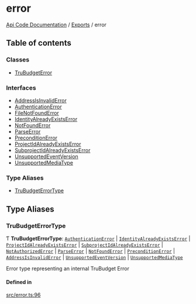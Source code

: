 # error
 
[Api Code Documentation](../README.md) / [Exports](../modules.md) / error

## Table of contents

### Classes

- [TruBudgetError](../classes/error.TruBudgetError.md)

### Interfaces

- [AddressIsInvalidError](../interfaces/error.AddressIsInvalidError.md)
- [AuthenticationError](../interfaces/error.AuthenticationError.md)
- [FileNotFoundError](../interfaces/error.FileNotFoundError.md)
- [IdentityAlreadyExistsError](../interfaces/error.IdentityAlreadyExistsError.md)
- [NotFoundError](../interfaces/error.NotFoundError.md)
- [ParseError](../interfaces/error.ParseError.md)
- [PreconditionError](../interfaces/error.PreconditionError.md)
- [ProjectIdAlreadyExistsError](../interfaces/error.ProjectIdAlreadyExistsError.md)
- [SubprojectIdAlreadyExistsError](../interfaces/error.SubprojectIdAlreadyExistsError.md)
- [UnsupportedEventVersion](../interfaces/error.UnsupportedEventVersion.md)
- [UnsupportedMediaType](../interfaces/error.UnsupportedMediaType.md)

### Type Aliases

- [TruBudgetErrorType](error.md#trubudgeterrortype)

## Type Aliases

### TruBudgetErrorType

Ƭ **TruBudgetErrorType**: [`AuthenticationError`](../interfaces/error.AuthenticationError.md) \| [`IdentityAlreadyExistsError`](../interfaces/error.IdentityAlreadyExistsError.md) \| [`ProjectIdAlreadyExistsError`](../interfaces/error.ProjectIdAlreadyExistsError.md) \| [`SubprojectIdAlreadyExistsError`](../interfaces/error.SubprojectIdAlreadyExistsError.md) \| [`NotAuthorizedError`](../interfaces/authz_types.NotAuthorizedError.md) \| [`ParseError`](../interfaces/error.ParseError.md) \| [`NotFoundError`](../interfaces/error.NotFoundError.md) \| [`PreconditionError`](../interfaces/error.PreconditionError.md) \| [`AddressIsInvalidError`](../interfaces/error.AddressIsInvalidError.md) \| [`UnsupportedEventVersion`](../interfaces/error.UnsupportedEventVersion.md) \| [`UnsupportedMediaType`](../interfaces/error.UnsupportedMediaType.md)

Error type representing an internal TruBudget Error

#### Defined in

[src/error.ts:96](https://github.com/openkfw/TruBudget/blob/086d599/api/src/error.ts#L96)
